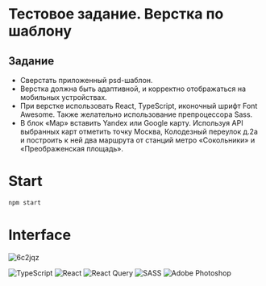 # Тестовое задание. Верстка по шаблону

## Задание
- Сверстать приложенный psd-шаблон.
- Верстка должна быть адаптивной, и корректно отображаться на мобильных устройствах.
- При верстке использовать React, TypeScript, иконочный шрифт Font Awesome. Также желательно использование препроцессора Sass.
- В блок «Map» вставить Yandex или Google карту. Используя API выбранных карт отметить точку Москва, Колодезный переулок д.2а и построить к ней два маршрута от станций метро «Сокольники» и «Преображенская площадь».

# Start

```javascript
npm start
```

# Interface

![6c2jqz](https://user-images.githubusercontent.com/67066960/162614583-f3e6533a-6bf8-460e-b79e-eb8052dbf287.gif)

![TypeScript](https://img.shields.io/badge/typescript-%23007ACC.svg?style=for-the-badge&logo=typescript&logoColor=white)
![React](https://img.shields.io/badge/react-%2320232a.svg?style=for-the-badge&logo=react&logoColor=%2361DAFB)
![React Query](https://img.shields.io/badge/-React%20Query-FF4154?style=for-the-badge&logo=react%20query&logoColor=white)
![SASS](https://img.shields.io/badge/SASS-hotpink.svg?style=for-the-badge&logo=SASS&logoColor=white)
![Adobe Photoshop](https://img.shields.io/badge/adobe%20photoshop-%2331A8FF.svg?style=for-the-badge&logo=adobe%20photoshop&logoColor=white)
